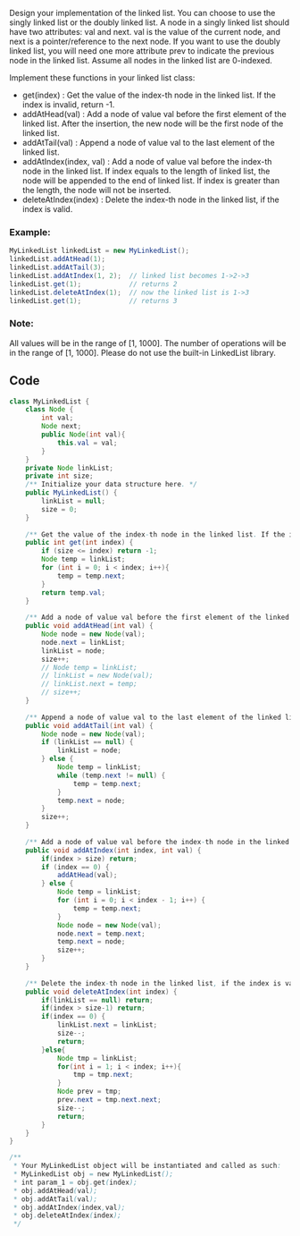 Design your implementation of the linked list. You can choose to use the singly linked list or the doubly linked list. A node in a singly linked list should have two attributes: val and next. val is the value of the current node, and next is a pointer/reference to the next node. If you want to use the doubly linked list, you will need one more attribute prev to indicate the previous node in the linked list. Assume all nodes in the linked list are 0-indexed.

Implement these functions in your linked list class:

- get(index) : Get the value of the index-th node in the linked list. If the index is invalid, return -1.
- addAtHead(val) : Add a node of value val before the first element of the linked list. After the insertion, the new node will be the first node of the linked list.
- addAtTail(val) : Append a node of value val to the last element of the linked list.
- addAtIndex(index, val) : Add a node of value val before the index-th node in the linked list. If index equals to the length of linked list, the node will be appended to the end of linked list. If index is greater than the length, the node will not be inserted.
- deleteAtIndex(index) : Delete the index-th node in the linked list, if the index is valid.
### Example:
```java
MyLinkedList linkedList = new MyLinkedList();
linkedList.addAtHead(1);
linkedList.addAtTail(3);
linkedList.addAtIndex(1, 2);  // linked list becomes 1->2->3
linkedList.get(1);            // returns 2
linkedList.deleteAtIndex(1);  // now the linked list is 1->3
linkedList.get(1);            // returns 3
```
### Note:

All values will be in the range of [1, 1000].
The number of operations will be in the range of [1, 1000].
Please do not use the built-in LinkedList library.

## Code
```java
class MyLinkedList {
    class Node {
        int val;
        Node next;
        public Node(int val){
            this.val = val;
        }
    }
    private Node linkList;
    private int size;
    /** Initialize your data structure here. */
    public MyLinkedList() {
        linkList = null;
        size = 0;
    }
    
    /** Get the value of the index-th node in the linked list. If the index is invalid, return -1. */
    public int get(int index) {
        if (size <= index) return -1;
        Node temp = linkList;
        for (int i = 0; i < index; i++){
            temp = temp.next;
        }
        return temp.val;
    }
    
    /** Add a node of value val before the first element of the linked list. After the insertion, the new node will be the first node of the linked list. */
    public void addAtHead(int val) {
        Node node = new Node(val);
        node.next = linkList;
        linkList = node;
        size++;
        // Node temp = linkList;
        // linkList = new Node(val);
        // linkList.next = temp;
        // size++;
    }
    
    /** Append a node of value val to the last element of the linked list. */
    public void addAtTail(int val) {
        Node node = new Node(val);
        if (linkList == null) {
            linkList = node;
        } else {
            Node temp = linkList;
            while (temp.next != null) {
                temp = temp.next;
            }
            temp.next = node;
        }
        size++;
    }
    
    /** Add a node of value val before the index-th node in the linked list. If index equals to the length of linked list, the node will be appended to the end of linked list. If index is greater than the length, the node will not be inserted. */
    public void addAtIndex(int index, int val) {
        if(index > size) return;
        if (index == 0) {
            addAtHead(val);
        } else {
            Node temp = linkList;
            for (int i = 0; i < index - 1; i++) {
                temp = temp.next;
            }
            Node node = new Node(val);
            node.next = temp.next;
            temp.next = node;
            size++;
        }
    }
    
    /** Delete the index-th node in the linked list, if the index is valid. */
    public void deleteAtIndex(int index) {
        if(linkList == null) return;
        if(index > size-1) return;
        if(index == 0) {
            linkList.next = linkList;
            size--;
            return;
        }else{
            Node tmp = linkList;
            for(int i = 1; i < index; i++){
                tmp = tmp.next;
            }
            Node prev = tmp;
            prev.next = tmp.next.next;
            size--;
            return;
        }
    }
}

/**
 * Your MyLinkedList object will be instantiated and called as such:
 * MyLinkedList obj = new MyLinkedList();
 * int param_1 = obj.get(index);
 * obj.addAtHead(val);
 * obj.addAtTail(val);
 * obj.addAtIndex(index,val);
 * obj.deleteAtIndex(index);
 */
```
